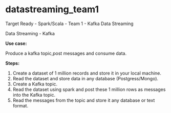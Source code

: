 # datastreaming_team1
Target Ready - Spark/Scala -  Team 1 -  Kafka Data Streaming

Data Streaming - Kafka

**Use case:**

Produce a kafka topic,post messages and consume data.

**Steps:**

1. Create a dataset of 1 million records and store it in your local machine.
2. Read the dataset and store data in any database (Postgress/Mongo).
3. Create a Kafka topic.
4. Read the dataset using spark and post these 1 million rows as messages into the Kafka topic.
5. Read the messages from the topic and store it any database or text format.
